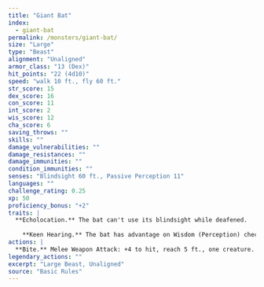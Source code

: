 ```yaml
---
title: "Giant Bat"
index:
  - giant-bat
permalink: /monsters/giant-bat/
size: "Large"
type: "Beast"
alignment: "Unaligned"
armor_class: "13 (Dex)"
hit_points: "22 (4d10)"
speed: "walk 10 ft., fly 60 ft."
str_score: 15
dex_score: 16
con_score: 11
int_score: 2
wis_score: 12
cha_score: 6
saving_throws: ""
skills: ""
damage_vulnerabilities: ""
damage_resistances: ""
damage_immunities: ""
condition_immunities: ""
senses: "Blindsight 60 ft., Passive Perception 11"
languages: ""
challenge_rating: 0.25
xp: 50
proficiency_bonus: "+2"
traits: |
  **Echolocation.** The bat can't use its blindsight while deafened.
    
    **Keen Hearing.** The bat has advantage on Wisdom (Perception) checks that rely on hearing.
actions: |
  **Bite.** Melee Weapon Attack: +4 to hit, reach 5 ft., one creature. Hit: 5 (1d6 + 2) piercing damage.  
legendary_actions: ""
excerpt: "Large Beast, Unaligned"
source: "Basic Rules"
---
```

